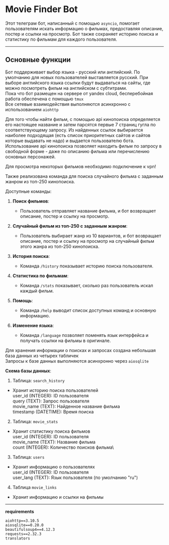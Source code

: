 # Movie Finder Bot

Этот телеграм бот, написанный с помощью `asyncio`, помогает пользователям искать информацию о фильмах, предоставляя описание, постер и ссылки на просмотр. Бот также сохраняет историю поиска и статистику по фильмам для каждого пользователя.

---

## Основные функции
Бот поддерживает выбор языка - русский или английский. По умолчанию для новых пользователей выставляется русский. При выборе английского языка ссылки будут выдаваться на сайты, где можно посмотреть фильм на английском с субтитрами.\
Пока что бот размещен на сервере от yandex cloud, бесперебойная работа обеспечена с помощью `tmux`\
Все сетевые взаимодействия выполняются асинхронно с использованием `aiohttp`

Для того чтобы найти фильм, с помощью api кинопоиска определяется его настоящее название и затем парсятся первые 7 страниц гугла по соответствующему запросу. Из найденных ссылок выбирается наиболее подходящая (есть список приоритетных сайтов и сайтов которые выдавать не надо) и выдается пользователю бота. 
Использование api кинопоиска позволяет находить фильм по запросу в свободной форме - даже по описанию фильма или перечислению основных персонажей.

Для просмотра некоторых фильмов необходимо подключение к vpn!

Также реализована команда для поиска случайного фильма с заданным жанром из топ-250 кинопоиска.

Доступные команды:
1. **Поиск фильмов**:
   - Пользователь отправляет название фильма, и бот возвращает описание, постер и ссылку на просмотр.

2. **Случайный фильм из топ-250 с заданным жанром**:
   - Пользователь выбирает жанр из 10 вариантов, и бот возвращает описание, постер и ссылку на просмотр на случайный фильм этого жанра из топ-250 кинопоиска.

3. **История поиска**:
   - Команда `/history` показывает историю поиска пользователя.

4. **Статистика по фильмам**:
   - Команда `/stats` показывает, сколько раз пользователь искал каждый фильм.

5. **Помощь**:
   - Команда `/help` выводит список доступных команд и основную информацию.

6. **Изменение языка**:
   - Команда `/language` позволяет поменять язык интерфейса и получать ссылки на фильмы в оригинале.

Для хранения информации о поисках и запросах создана небольшая база данных из четырех табличек\
Запросы к базе данных выполняются асинхронно через `aiosqlite`

**Схема базы данных**:
1. Таблица: `search_history`
- Хранит историю поиска пользователей\
user_id (INTEGER): ID пользователя\
query (TEXT): Запрос пользователя\
movie_name (TEXT): Найденное название фильма\
timestamp (DATETIME): Время поиска

2. Таблица: `movie_stats`
- Хранит статистику поиска фильмов\
user_id (INTEGER): ID пользователя\
movie_name (TEXT): Название фильма\
count (INTEGER): Количество поисков фильма\

3. Таблица: `users`
- Хранит информацию о пользователях\
user_id (INTEGER): ID пользователя\
user_lang (TEXT): Язык пользователя (по умолчанию "ru")

4. Таблица `movie_links`
- Хранит информацию и ссылки на фильмы
---


**requirements**

```aiogram==3.15.0
aiohttp==3.10.5
aiosqlite==0.20.0
beautifulsoup4==4.12.3
requests==2.32.3
translators
